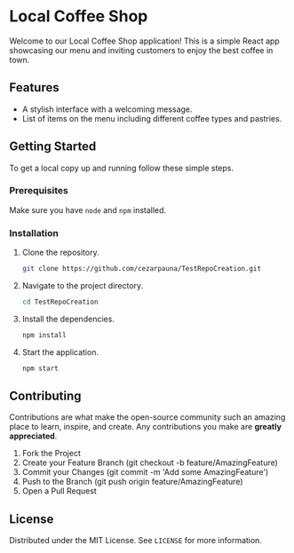 # Local Coffee Shop

Welcome to our Local Coffee Shop application! This is a simple React app showcasing our menu and inviting customers to enjoy the best coffee in town.

## Features
- A stylish interface with a welcoming message.
- List of items on the menu including different coffee types and pastries.

## Getting Started
To get a local copy up and running follow these simple steps.

### Prerequisites
Make sure you have `node` and `npm` installed.

### Installation
1. Clone the repository.
   ```bash
   git clone https://github.com/cezarpauna/TestRepoCreation.git
   ```
2. Navigate to the project directory.
   ```bash
   cd TestRepoCreation
   ```
3. Install the dependencies.
   ```bash
   npm install
   ```
4. Start the application.
   ```bash
   npm start
   ``` 

## Contributing
Contributions are what make the open-source community such an amazing place to learn, inspire, and create. Any contributions you make are **greatly appreciated**.

1. Fork the Project
2. Create your Feature Branch (git checkout -b feature/AmazingFeature)
3. Commit your Changes (git commit -m 'Add some AmazingFeature')
4. Push to the Branch (git push origin feature/AmazingFeature)
5. Open a Pull Request

## License
Distributed under the MIT License. See `LICENSE` for more information.